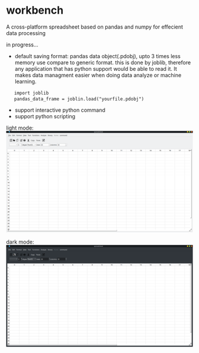 # workbench
A cross-platform spreadsheet based on pandas and numpy for effecient data processing

in progress...

- default saving format: pandas data object(.pdobj), upto 3 times less memory use compare to generic format. this is done by joblib, therefore any application that has python support would be able to read it. It makes data managment easier when doing data analyze or machine learning.
```
   import joblib
   pandas_data_frame = joblin.load("yourfile.pdobj")
```
- support interactive python command
- support python scripting

light mode:
![alt text](https://raw.githubusercontent.com/YC-Lammy/np_spreadsheet/main/doc/Screenshot_20210609_111555.png)


dark mode:
![alt text](https://raw.githubusercontent.com/YC-Lammy/np_spreadsheet/main/doc/Screenshot_20210608_145022.png)